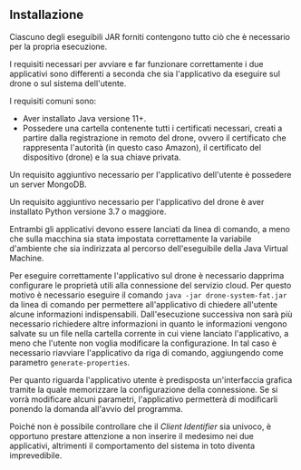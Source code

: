 ## Installazione

Ciascuno degli eseguibili JAR forniti contengono tutto ciò che è necessario per la propria esecuzione.

I requisiti necessari per avviare e far funzionare correttamente i due applicativi sono differenti a seconda che sia 
l'applicativo da eseguire sul drone o sul sistema dell'utente.

I requisiti comuni sono:

* Aver installato Java versione 11+.
* Possedere una cartella contenente tutti i certificati necessari, creati a partire dalla registrazione in remoto del 
drone, ovvero il certificato che rappresenta l'autorità (in questo caso Amazon),
il certificato del dispositivo (drone) e la sua chiave privata.

Un requisito aggiuntivo necessario per l'applicativo dell'utente è possedere un server MongoDB.

Un requisito aggiuntivo necessario per l'applicativo del drone è aver installato Python versione 3.7 o maggiore.

Entrambi gli applicativi devono essere lanciati da linea di comando, a meno che sulla macchina sia stata impostata 
correttamente la variabile d'ambiente che sia indirizzata al percorso dell'eseguibile della Java Virtual Machine.

Per eseguire correttamente l'applicativo sul drone è necessario dapprima configurare le proprietà utili alla 
connessione del servizio cloud.
Per questo motivo è necessario eseguire il comando `java -jar drone-system-fat.jar` da linea di comando per permettere
all'applicativo di chiedere all'utente alcune informazioni indispensabili.
Dall'esecuzione successiva non sarà più necessario richiedere altre informazioni in quanto le informazioni vengono 
salvate su un file nella cartella corrente in cui viene lanciato l'applicativo, a meno che l'utente non voglia 
modificare la configurazione. In tal caso è necessario riavviare l'applicativo da riga di comando, aggiungendo come 
parametro `generate-properties`.

Per quanto riguarda l'applicativo utente è predisposta un'interfaccia grafica tramite la quale memorizzare la 
configurazione della connessione. Se si vorrà modificare alcuni parametri, l'applicativo permetterà di modificarli 
ponendo la domanda all'avvio del programma.

Poiché non è possibile controllare che il _Client Identifier_ sia univoco, è opportuno prestare attenzione a
non inserire il medesimo nei due applicativi, altrimenti il comportamento del sistema in toto diventa imprevedibile.